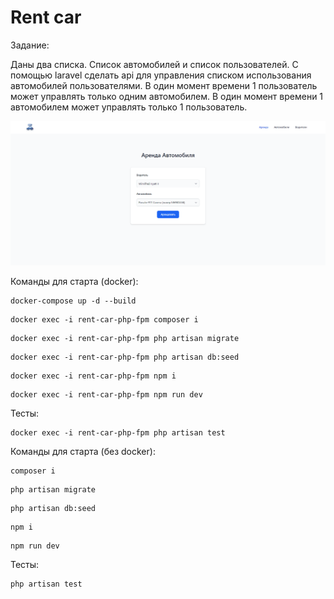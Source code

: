 # Rent car

Задание:

Даны два списка. Список автомобилей и список пользователей.
C помощью laravel сделать api для управления списком использования автомобилей пользователями.
В один момент времени 1 пользователь может управлять только одним автомобилем. В один момент времени 1 автомобилем может управлять только 1 пользователь.

![example](./img.png)

Команды для старта (docker):


```angular2html
docker-compose up -d --build
```

```angular2html
docker exec -i rent-car-php-fpm composer i
```

```angular2html
docker exec -i rent-car-php-fpm php artisan migrate
```

```angular2html
docker exec -i rent-car-php-fpm php artisan db:seed
```

```angular2html
docker exec -i rent-car-php-fpm npm i
```

```angular2html
docker exec -i rent-car-php-fpm npm run dev
```

Тесты:
```angular2html
docker exec -i rent-car-php-fpm php artisan test
```

Команды для старта (без docker):


```angular2html
composer i
```

```angular2html
php artisan migrate
```

```angular2html
php artisan db:seed
```

```angular2html
npm i
```

```angular2html
npm run dev
```




Тесты:
```angular2html
php artisan test
```
